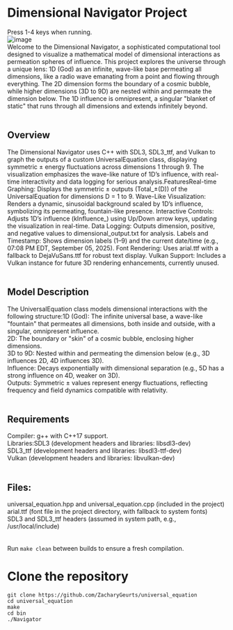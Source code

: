 # Dimensional Navigator Project
Press 1-4 keys when running.
<BR />
![image](https://github.com/ZacharyGeurts/universal_equation/blob/main/gifwip1.gif)
<BR />
Welcome to the Dimensional Navigator, a sophisticated computational tool designed to visualize a mathematical model of dimensional interactions as permeation spheres of influence. This project explores the universe through a unique lens: 1D (God) as an infinite, wave-like base permeating all dimensions, like a radio wave emanating from a point and flowing through everything. The 2D dimension forms the boundary of a cosmic bubble, while higher dimensions (3D to 9D) are nested within and permeate the dimension below. The 1D influence is omnipresent, a singular "blanket of static" that runs through all dimensions and extends infinitely beyond.<BR />
<BR />
## Overview
The Dimensional Navigator uses C++ with SDL3, SDL3_ttf, and Vulkan to graph the outputs of a custom UniversalEquation class, displaying symmetric ± energy fluctuations across dimensions 1 through 9. The visualization emphasizes the wave-like nature of 1D’s influence,  with real-time interactivity and data logging for serious analysis.FeaturesReal-time Graphing: Displays the symmetric ± outputs (Total_±(D)) of the UniversalEquation for dimensions D = 1 to 9. 
Wave-Like Visualization: Renders a dynamic, sinusoidal background scaled by 1D’s influence, symbolizing its permeating, fountain-like presence. 
Interactive Controls: Adjusts 1D’s influence (kInfluence_) using Up/Down arrow keys, updating the visualization in real-time. 
Data Logging: Outputs dimension, positive, and negative values to dimensional_output.txt for analysis. 
Labels and Timestamp: Shows dimension labels (1–9) and the current date/time (e.g., 07:08 PM EDT, September 05, 2025). 
Font Rendering: Uses arial.ttf with a fallback to DejaVuSans.ttf for robust text display. 
Vulkan Support: Includes a Vulkan instance for future 3D rendering enhancements, currently unused.<BR />
<BR />
## Model Description
The UniversalEquation class models dimensional interactions with the following structure:1D (God): The infinite universal base, a wave-like "fountain" that permeates all dimensions, both inside and outside, with a singular, omnipresent influence.<BR />
2D: The boundary or "skin" of a cosmic bubble, enclosing higher dimensions.<BR />
3D to 9D: Nested within and permeating the dimension below (e.g., 3D influences 2D, 4D influences 3D).<BR />
Influence: Decays exponentially with dimensional separation (e.g., 5D has a strong influence on 4D, weaker on 3D).<BR />
Outputs: Symmetric ± values represent energy fluctuations, reflecting frequency and field dynamics compatible with relativity.<BR />
<BR />
## Requirements
Compiler: g++ with C++17 support.<BR />
Libraries:SDL3 (development headers and libraries: libsdl3-dev)<BR />
SDL3_ttf (development headers and libraries: libsdl3-ttf-dev)<BR />
Vulkan (development headers and libraries: libvulkan-dev)<BR />
<BR />
## Files:
universal_equation.hpp and universal_equation.cpp (included in the project)<BR />
arial.ttf (font file in the project directory, with fallback to system fonts)<BR />
SDL3 and SDL3_ttf headers (assumed in system path, e.g., /usr/local/include)<BR />
<BR />
<BR />
Run `make clean` between builds to ensure a fresh compilation.<BR />
# Clone the repository
`git clone https://github.com/ZacharyGeurts/universal_equation`<BR />
`cd universal_equation`<BR />
`make`<BR />
`cd bin`<BR />
`./Navigator`<BR />
